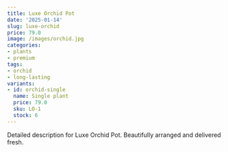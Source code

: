 ```yaml
---
title: Luxe Orchid Pot
date: '2025-01-14'
slug: luxe-orchid
price: 79.0
image: /images/orchid.jpg
categories:
- plants
- premium
tags:
- orchid
- long-lasting
variants:
- id: orchid-single
  name: Single plant
  price: 79.0
  sku: LO-1
  stock: 6
---
```


Detailed description for Luxe Orchid Pot. Beautifully arranged and delivered fresh.
